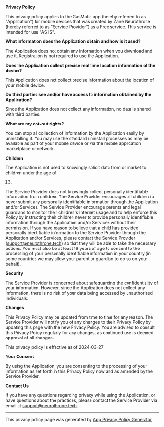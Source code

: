**Privacy Policy**

This privacy policy applies to the GasMatic app (hereby referred to as "Application") for mobile
devices that was created by Zane Neurothrone (hereby referred to as "Service Provider") as a Free
service. This service is intended for use "AS IS".

**What information does the Application obtain and how is it used?**

The Application does not obtain any information when you download and use it. Registration is not
required to use the Application.

**Does the Application collect precise real time location information of the device?**

This Application does not collect precise information about the location of your mobile device.

**Do third parties see and/or have access to information obtained by the Application?**

Since the Application does not collect any information, no data is shared with third parties.

**What are my opt-out rights?**

You can stop all collection of information by the Application easily by uninstalling it. You may use
the standard uninstall processes as may be available as part of your mobile device or via the mobile
application marketplace or network.

**Children**

The Application is not used to knowingly solicit data from or market to children under the age of

13.

The Service Provider does not knowingly collect personally identifiable information from children.
The Service Provider encourages all children to never submit any personally identifiable information
through the Application and/or Services. The Service Provider encourage parents and legal guardians
to monitor their children's Internet usage and to help enforce this Policy by instructing their
children never to provide personally identifiable information through the Application and/or
Services without their permission. If you have reason to believe that a child has provided
personally identifiable information to the Service Provider through the Application and/or Services,
please contact the Service Provider (support@neurothrone.tech) so that they will be able to take the
necessary actions. You must also be at least 16 years of age to consent to the processing of your
personally identifiable information in your country (in some countries we may allow your parent or
guardian to do so on your behalf).

**Security**

The Service Provider is concerned about safeguarding the confidentiality of your information.
However, since the Application does not collect any information, there is no risk of your data being
accessed by unauthorized individuals.

**Changes**

This Privacy Policy may be updated from time to time for any reason. The Service Provider will
notify you of any changes to their Privacy Policy by updating this page with the new Privacy Policy.
You are advised to consult this Privacy Policy regularly for any changes, as continued use is deemed
approval of all changes.

This privacy policy is effective as of 2024-03-27

**Your Consent**

By using the Application, you are consenting to the processing of your information as set forth in
this Privacy Policy now and as amended by the Service Provider.

**Contact Us**

If you have any questions regarding privacy while using the Application, or have questions about the
practices, please contact the Service Provider via email at support@neurothrone.tech.

* * *

This privacy policy page was generated
by [App Privacy Policy Generator](https://app-privacy-policy-generator.nisrulz.com/)
